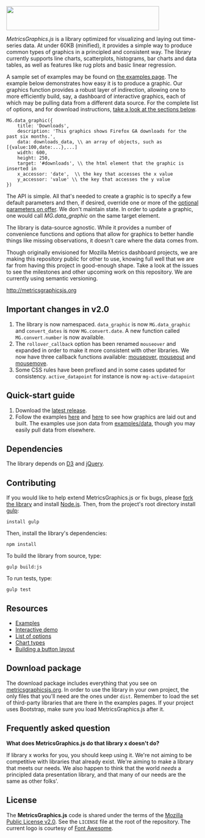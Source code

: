 <a href="http://metricsgraphicsjs.org/"><img src="http://metricsgraphicsjs.org/images/logo.svg" hspace="0" vspace="0" width="400" height="63"></a>

_MetricsGraphics.js_ is a library optimized for visualizing and laying out time-series data. At under 60KB (minified), it provides a simple way to produce common types of graphics in a principled and consistent way. The library currently supports line charts, scatterplots, histograms, bar charts and data tables, as well as features like rug plots and basic linear regression.

A sample set of examples may be found on [the examples page](http://metricsgraphicsjs.org). The example below demonstrates how easy it is to produce a graphic. Our graphics function provides a robust layer of indirection, allowing one to more efficiently build, say, a dashboard of interactive graphics, each of which may be pulling data from a different data source. For the complete list of options, and for download instructions, [take a look at the sections below](https://github.com/mozilla/metrics-graphics/wiki).

```
MG.data_graphic({
    title: 'Downloads',
    description: 'This graphics shows Firefox GA downloads for the past six months.',
    data: downloads_data, \\ an array of objects, such as [{value:100,date:...},...]
    width: 600,
    height: 250,
    target: '#downloads', \\ the html element that the graphic is inserted in
    x_accessor: 'date',  \\ the key that accesses the x value
    y_accessor: 'value' \\ the key that accesses the y value
})
```

The API is simple. All that's needed to create a graphic is to specify a few default parameters and then, if desired, override one or more of the [optional parameters on offer](https://github.com/mozilla/metrics-graphics/wiki/List-of-Options). We don't maintain state. In order to update a graphic, one would call _MG.data_graphic_ on the same target element.

The library is data-source agnostic. While it provides a number of convenience functions and options that allow for graphics to better handle things like missing observations, it doesn't care where the data comes from.

Though originally envisioned for Mozilla Metrics dashboard projects, we are making this repository public for other to use, knowing full well that we are far from having this project in good-enough shape. Take a look at the issues to see the milestones and other upcoming work on this repository. We are currently using semantic versioning.

<a href="http://metricsgraphicsjs.org">http://metricsgraphicsjs.org</a>

## Important changes in v2.0
1. The library is now namespaced. ``data_graphic`` is now ``MG.data_graphic`` and ``convert_dates`` is now ``MG.convert.date``. A new function called ``MG.convert.number`` is now available.
2. The ``rollover_callback`` option has been renamed ``mouseover`` and expanded in order to make it more consistent with other libraries. We now have three callback functions available: [mouseover](https://github.com/mozilla/metrics-graphics/wiki/Graphic#mouseover), [mouseout](https://github.com/mozilla/metrics-graphics/wiki/Graphic#mouseout) and [mousemove](https://github.com/mozilla/metrics-graphics/wiki/Graphic#mousemove).
3. Some CSS rules have been prefixed and in some cases updated for consistency. ``active_datapoint`` for instance is now ``mg-active-datapoint``

## Quick-start guide
1. Download the [latest release](https://github.com/mozilla/metrics-graphics/releases).
2. Follow the examples [here](https://github.com/mozilla/metrics-graphics/blob/master/examples/index.htm) and [here](https://github.com/mozilla/metrics-graphics/blob/master/examples/js/main.js) to see how graphics are laid out and built. The examples use json data from [examples/data](https://github.com/mozilla/metrics-graphics/blob/master/examples/data), though you may easily pull data from elsewhere.

## Dependencies
The library depends on [D3](http://d3js.org) and [jQuery](http://jquery.com/).

## Contributing
If you would like to help extend MetricsGraphics.js or fix bugs, please [fork the library](https://github.com/mozilla/metrics-graphics) and install [Node.js](http://nodejs.org). Then, from the project's root directory install [gulp](http://gulpjs.com):

    install gulp

Then, install the library's dependencies:

    npm install

To build the library from source, type:

    gulp build:js

To run tests, type:

    gulp test

## Resources
* [Examples](http://metricsgraphicsjs.org/examples.htm)
* [Interactive demo](http://metricsgraphicsjs.org/interactive-demo.htm)
* [List of options](https://github.com/mozilla/metrics-graphics/wiki/List-of-Options)
* [Chart types](https://github.com/mozilla/metrics-graphics/wiki/Chart-Types)
* [Building a button layout](https://github.com/mozilla/metrics-graphics/wiki/Button-Layout)

## Download package
The download package includes everything that you see on [metricsgraphicsjs.org](http://metricsgraphicsjs.org). In order to use the library in your own project, the only files that you'll need are the ones under ``dist``. Remember to load the set of third-party libraries that are there in the examples pages. If your project uses Bootstrap, make sure you load MetricsGraphics.js after it.

## Frequently asked question
__What does MetricsGraphics.js do that library x doesn't do?__

If library x works for you, you should keep using it. We're not aiming to be competitive with libraries that already exist. We're aiming to make a library that meets our needs. We also happen to think that the world _needs_ a principled data presentation library, and that many of our needs are the same as other folks'.

## License

The __MetricsGraphics.js__ code is shared under the terms of the [Mozilla Public License v2.0](http://www.mozilla.org/MPL/2.0/). See the `LICENSE` file at the root of the repository. The current logo is courtesy of [Font Awesome](http://fortawesome.github.io/Font-Awesome/).
